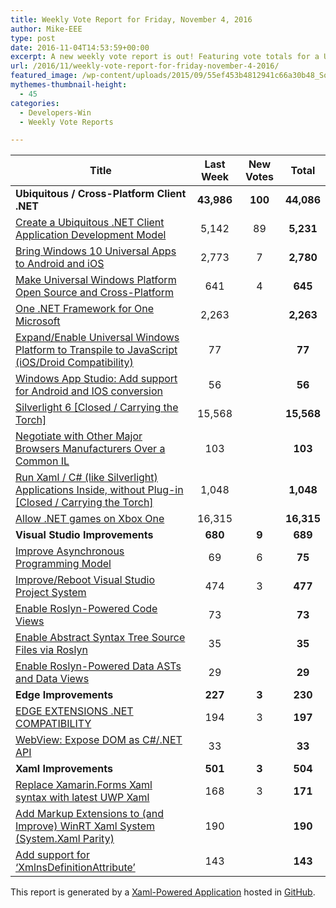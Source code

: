 ```yaml
---
title: Weekly Vote Report for Friday, November 4, 2016
author: Mike-EEE
type: post
date: 2016-11-04T14:53:59+00:00
excerpt: A new weekly vote report is out! Featuring vote totals for a Ubiquitous / Cross-Platform Client .NET (+100 New/44,086 Total), Visual Studio Improvements (+9 New/689 Total), Edge Improvements (+3 New/230 Total), and Xaml Improvements (+3 New/504 Total).
url: /2016/11/weekly-vote-report-for-friday-november-4-2016/
featured_image: /wp-content/uploads/2015/09/55ef453b4812941c66a30b48_Social-Profile-Thick-2561.png
mythemes-thumbnail-height:
  - 45
categories:
  - Developers-Win
  - Weekly Vote Reports

---
```

| Title                                                                                                    | Last Week  |      <span class="new">New Votes</span>       |   Total    |
| -------------------------------------------------------------------------------------------------------- |:----------:|:---------------------------------------------:|:----------:|
| **Ubiquitous / Cross-Platform Client .NET**                                                              | **43,986** | <span class="new"><strong>100</strong></span> | **44,086** |
| [Create a Ubiquitous .NET Client Application Development Model][1]                                       |   5,142    |          <span class="new">89</span>          | **5,231**  |
| [Bring Windows 10 Universal Apps to Android and iOS][2]                                                  |   2,773    |          <span class="new">7</span>           | **2,780**  |
| [Make Universal Windows Platform Open Source and Cross-Platform][3]                                      |    641     |          <span class="new">4</span>           |  **645**   |
| [One .NET Framework for One Microsoft][4]                                                                |   2,263    |           <span class="new"></span>           | **2,263**  |
| [Expand/Enable Universal Windows Platform to Transpile to JavaScript (iOS/Droid Compatibility)][5]       |     77     |           <span class="new"></span>           |   **77**   |
| [Windows App Studio: Add support for Android and IOS conversion][6]                                      |     56     |           <span class="new"></span>           |   **56**   |
| [Silverlight 6 [Closed / Carrying the Torch]][7]                                                         |   15,568   |           <span class="new"></span>           | **15,568** |
| [Negotiate with Other Major Browsers Manufacturers Over a Common IL][8]                                  |    103     |           <span class="new"></span>           |  **103**   |
| [Run Xaml / C# (like Silverlight) Applications Inside, without Plug-in [Closed / Carrying the Torch]][9] |   1,048    |           <span class="new"></span>           | **1,048**  |
| [Allow .NET games on Xbox One][10]                                                                       |   16,315   |           <span class="new"></span>           | **16,315** |
| **Visual Studio Improvements**                                                                           |  **680**   |  <span class="new"><strong>9</strong></span>  |  **689**   |
| [Improve Asynchronous Programming Model][11]                                                             |     69     |          <span class="new">6</span>           |   **75**   |
| [Improve/Reboot Visual Studio Project System][12]                                                        |    474     |          <span class="new">3</span>           |  **477**   |
| [Enable Roslyn-Powered Code Views][13]                                                                   |     73     |           <span class="new"></span>           |   **73**   |
| [Enable Abstract Syntax Tree Source Files via Roslyn][14]                                                |     35     |           <span class="new"></span>           |   **35**   |
| [Enable Roslyn-Powered Data ASTs and Data Views][15]                                                     |     29     |           <span class="new"></span>           |   **29**   |
| **Edge Improvements**                                                                                    |  **227**   |  <span class="new"><strong>3</strong></span>  |  **230**   |
| [EDGE EXTENSIONS .NET COMPATIBILITY][16]                                                                 |    194     |          <span class="new">3</span>           |  **197**   |
| [WebView: Expose DOM as C#/.NET API][17]                                                                 |     33     |           <span class="new"></span>           |   **33**   |
| **Xaml Improvements**                                                                                    |  **501**   |  <span class="new"><strong>3</strong></span>  |  **504**   |
| [Replace Xamarin.Forms Xaml syntax with latest UWP Xaml][18]                                             |    168     |          <span class="new">3</span>           |  **171**   |
| [Add Markup Extensions to (and Improve) WinRT Xaml System (System.Xaml Parity)][19]                      |    190     |           <span class="new"></span>           |  **190**   |
| [Add support for &#8216;XmlnsDefinitionAttribute&#8217;][20]                                             |    143     |           <span class="new"></span>           |  **143**   |

This report is generated by a [Xaml-Powered Application][21] hosted in [GitHub][22].

 [1]: http://visualstudio.uservoice.com/forums/121579-visual-studio/suggestions/10027638-create-a-ubiquitous-net-client-application-develo
 [2]: https://visualstudio.uservoice.com/forums/121579-visual-studio-2015/suggestions/8912350-bring-windows-10-universal-apps-to-android-and-ios
 [3]: https://wpdev.uservoice.com/forums/110705-dev-platform/suggestions/7989744-make-universal-windows-platform-open-source-and-cr
 [4]: http://visualstudio.uservoice.com/forums/121579-visual-studio-2015/suggestions/4249140-one-net-framework-for-one-microsoft
 [5]: https://wpdev.uservoice.com/forums/110705-dev-platform/suggestions/7897380-expand-enable-universal-windows-platform-to-transp
 [6]: https://wpdev.uservoice.com/forums/216486-windows-app-studio/suggestions/9550647-add-support-for-andriod-and-ios-conversion
 [7]: http://visualstudio.uservoice.com/forums/121579-visual-studio/suggestions/3556619-silverlight-6
 [8]: https://wpdev.uservoice.com/forums/257854-microsoft-edge-developer/suggestions/11392869-negociate-with-other-major-browsers-maufacturers-o
 [9]: https://wpdev.uservoice.com/forums/257854-microsoft-edge-developer/suggestions/8022150-run-xaml-c-like-silverlight-applications-ins
 [10]: https://visualstudio.uservoice.com/forums/121579-visual-studio-2015/suggestions/4233646-allow-net-games-on-xbox-one
 [11]: http://visualstudio.uservoice.com/forums/121579-visual-studio/suggestions/9126493-improve-asynchronous-programming-model
 [12]: http://visualstudio.uservoice.com/forums/121579-visual-studio/suggestions/9347001-improve-reboot-visual-studio-project-system
 [13]: http://visualstudio.uservoice.com/forums/121579-visual-studio/suggestions/10020390-enable-roslyn-powered-code-views
 [14]: http://visualstudio.uservoice.com/forums/121579-visual-studio-2015/suggestions/7066885-enable-abstract-syntax-tree-source-files-via-rosly
 [15]: http://visualstudio.uservoice.com/forums/121579-visual-studio/suggestions/10020525-enable-roslyn-powered-data-asts-and-data-views
 [16]: https://wpdev.uservoice.com/forums/257854-microsoft-edge-developer/suggestions/9467958-edge-extensions-net-compatibility
 [17]: https://wpdev.uservoice.com/forums/110705-dev-platform/suggestions/9126583-webview-expose-dom-as-c-net-api
 [18]: https://wpdev.uservoice.com/forums/110705-universal-windows-platform/suggestions/13279557-replace-xamarin-forms-xaml-syntax-with-latest-uwp
 [19]: https://wpdev.uservoice.com/forums/110705-dev-platform/suggestions/7232264-add-markup-extensions-to-and-improve-winrt-xaml
 [20]: https://wpdev.uservoice.com/forums/110705-universal-windows-platform/suggestions/9523650-add-support-for-xmlnsdefinitionattribute
 [21]: https://imgflip.com/i/h6ho2
 [22]: https://github.com/DevelopersWin/VoteReporter
